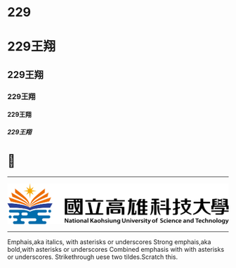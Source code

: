 # 229
# 229王翔
## 229王翔
### 229王翔
#### 229王翔
##### 229王翔

# 🌲

-----

![NKUST](182513897.png)


-------
Emphais,aka italics, with asterisks or underscores
Strong emphais,aka bold,with asterisks or underscores
Combined emphasis with with asterisks or underscores.
Strikethrough uese two tildes.Scratch this.



